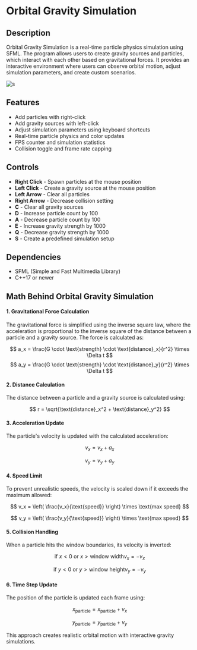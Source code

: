 # Orbital Gravity Simulation

## Description

Orbital Gravity Simulation is a real-time particle physics simulation using SFML. The program allows users to create gravity sources and particles, which interact with each other based on gravitational forces. It provides an interactive environment where users can observe orbital motion, adjust simulation parameters, and create custom scenarios.


![s](https://github.com/user-attachments/assets/4c0cff75-650f-4f33-be26-b3259e143e3f)





## Features

- Add particles with right-click
- Add gravity sources with left-click
- Adjust simulation parameters using keyboard shortcuts
- Real-time particle physics and color updates
- FPS counter and simulation statistics
- Collision toggle and frame rate capping

## Controls

- **Right Click** - Spawn particles at the mouse position
- **Left Click** - Create a gravity source at the mouse position
- **Left Arrow** - Clear all particles
- **Right Arrow** - Decrease collision setting
- **C** - Clear all gravity sources
- **D** - Increase particle count by 100
- **A** - Decrease particle count by 100
- **E** - Increase gravity strength by 1000
- **Q** - Decrease gravity strength by 1000
- **S** - Create a predefined simulation setup

## Dependencies

- SFML (Simple and Fast Multimedia Library)
- C++17 or newer

## Math Behind Orbital Gravity Simulation

#### 1. **Gravitational Force Calculation**
The gravitational force is simplified using the inverse square law, where the acceleration is proportional to the inverse square of the distance between a particle and a gravity source. The force is calculated as:

$$
a_x = \frac{G \cdot \text{strength} \cdot \text{distance}_x}{r^2} \times \Delta t
$$
$$
a_y = \frac{G \cdot \text{strength} \cdot \text{distance}_y}{r^2} \times \Delta t
$$

#### 2. **Distance Calculation**
The distance between a particle and a gravity source is calculated using:

$$
r = \sqrt{\text{distance}_x^2 + \text{distance}_y^2}
$$

#### 3. **Acceleration Update**
The particle's velocity is updated with the calculated acceleration:

$$
v_x = v_x + a_x
$$

$$
v_y = v_y + a_y
$$

#### 4. **Speed Limit**
To prevent unrealistic speeds, the velocity is scaled down if it exceeds the maximum allowed:

$$
v_x = \left( \frac{v_x}{\text{speed}} \right) \times \text{max speed}
$$

$$
v_y = \left( \frac{v_y}{\text{speed}} \right) \times \text{max speed}
$$

#### 5. **Collision Handling**
When a particle hits the window boundaries, its velocity is inverted:

$$
\text{if } x < 0 \text{ or } x > \text{window width} v_x = -v_x
$$

$$
\text{if } y < 0 \text{ or } y > \text{window height} v_y = -v_y
$$

#### 6. **Time Step Update**
The position of the particle is updated each frame using:

$$
x_{\text{particle}} = x_{\text{particle}} + v_x
$$

$$
y_{\text{particle}} = y_{\text{particle}} + v_y
$$

This approach creates realistic orbital motion with interactive gravity simulations.

